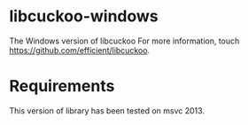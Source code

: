 # libcuckoo-windows
The Windows version of libcuckoo
For more information, touch <https://github.com/efficient/libcuckoo>.
# Requirements
This version of library has been tested on msvc 2013.
